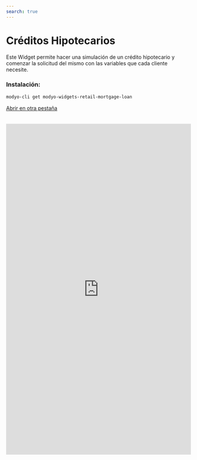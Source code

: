 ```yaml
---
search: true
---
```


# Créditos Hipotecarios

Este Widget permite hacer una simulación de un crédito hipotecario y comenzar la solicitud del mismo con las variables que cada cliente necesite.

### Instalación:

```bash
modyo-cli get modyo-widgets-retail-mortgage-loan
```

[Abrir en otra pestaña](https://widgets-es.modyo.com/personas/creditos-hipotecarios)

<iframe id="widgetFrame" src="https://widgets-es.modyo.com/personas/creditos-hipotecarios" width="100%"  frameBorder="0" style="min-height:900px;overflow:auto;margin-top:20px;"></p>

<table spaces-before="0">
  <tr>
    <th>
      Funcionalidad
    </th>
    
    <th>
      Descripción
    </th>
  </tr>
  
  <tr>
    <td>
      Monto del Crédito
    </td>
    
    <td>
      Permite ingresar el monto en UF del crédito que el cliente quiere simular.
    </td>
  </tr>
  
  <tr>
    <td>
      Pie
    </td>
    
    <td>
      Permite ingresar el monto en UF del pie que incluirá en la solicitud.
    </td>
  </tr>
  
  <tr>
    <td>
      Tipo de vivienda
    </td>
    
    <td>
      Permite escoger el tipo de inmueble que desea adquirir con el crédito.
    </td>
  </tr>
  
  <tr>
    <td>
      Plazo en Años
    </td>
    
    <td>
      Permite elegir la cantidad de años durante los cuales se realizará el pago del crédito.
    </td>
  </tr>
  
  <tr>
    <td>
      Meses de gracia
    </td>
    
    <td>
      Permite seleccionar la cantidad de meses de gracia que el cliente desea agregar en su simulación.
    </td>
  </tr>
  
  <tr>
    <td>
      Seguros
    </td>
    
    <td>
      Entrega la posibilidad de elegir qué seguros se incluirán en la simulación del crédito.
    </td>
  </tr>
  
  <tr>
    <td>
      Resumen de simulación
    </td>
    
    <td>
      Presenta información general sobre la simulación de créditro realizada. Incluye costo total del crédito en pesos y UF, cantidad de años, valor de dividendo, tasas de interés respectivas y porcentaje de financiamiento.
    </td>
  </tr>
  
  <tr>
    <td>
      Detalle de simulación
    </td>
    
    <td>
      Muestra la información detallada de la simulación de crédito. Incluye monto líquido, plazo, pie, valor de dividendo, tipo de propiedad, impuestos, seguros y gastos, entre otros.
    </td>
  </tr>
  
  <tr>
    <td>
      Solicitud
    </td>
    
    <td>
      Permite confirmar la simulación y gestionar la solicitud del crédito hipotecario con la institución.
    </td>
  </tr>
</table>

<script>

  export default {
    mounted() {

      function setIframeHeightCO(id, ht) {
          var ifrm = document.getElementById(id);
          if(ifrm) {
            ifrm.style.height = ht + 4 + "px";
          }
      }
      // iframed document sends its height using postMessage
      function handleDocHeightMsg(e) {
          // check origin
          if ( e.origin === 'https://widgets-es.modyo.com' ) {
              // parse data
              var data = JSON.parse( e.data );

              console.log('data:', data)
              // check data object
              if ( data['docHeight'] ) {
                  setIframeHeightCO( 'widgetFrame', data['docHeight'] );
              } else {
                  setIframeHeightCO( 'widgetFrame', 700 );
              }
          }
      }

      // assign message handler
      if ( window.addEventListener ) {
          window.addEventListener('message', handleDocHeightMsg, false);
      }
    }
  }

</script>
